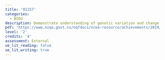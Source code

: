 ```yaml
---
title: '91157'
categories:
  - BIO2
description: Demonstrate understanding of genetic variation and change
pdf: 'https://www.nzqa.govt.nz/nqfdocs/ncea-resource/achievements/2019/as91157.pdf'
level: '2'
credits: '4'
assessment: External
ue_lit_reading: false
ue_lit_writing: true
---
```


